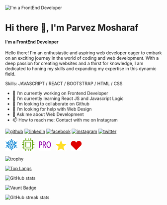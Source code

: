 ![I'm a FrontEnd Developer](https://img-b.udemycdn.com/course/750x422/4925142_c0ab.jpg)
# Hi there 👋, I'm Parvez Mosharaf
#### I'm a FrontEnd Developer

Hello there! I'm an enthusiastic and aspiring web developer eager to embark on an exciting journey in the world of coding and web development. With a deep passion for creating websites and a thirst for knowledge, I am dedicated to honing my skills and expanding my expertise in this dynamic field.

Skills: JAVASCRIPT / REACT / BOOTSTRAP / HTML / CSS

- 🔭 I’m currently working on Frontend Developer 
- 🌱 I’m currently learning React JS and Javascript Logic  
- 👯 I’m looking to collaborate on Github 
- 🤔 I’m looking for help with Web Design  
- 💬 Ask me about Web Development 
- 📫 How to reach me: Contact with me on Instagram 


[<img src='https://cdn.jsdelivr.net/npm/simple-icons@3.0.1/icons/github.svg' alt='github' height='40'>](https://github.com/mosharaf02)  [<img src='https://cdn.jsdelivr.net/npm/simple-icons@3.0.1/icons/linkedin.svg' alt='linkedin' height='40'>](https://www.linkedin.com/in/https://www.linkedin.com/in/parvez-mosharaf-368367206//)  [<img src='https://cdn.jsdelivr.net/npm/simple-icons@3.0.1/icons/facebook.svg' alt='facebook' height='40'>](https://www.facebook.com/https://www.facebook.com/mosharafpapu.63)  [<img src='https://cdn.jsdelivr.net/npm/simple-icons@3.0.1/icons/instagram.svg' alt='instagram' height='40'>](https://www.instagram.com/https://www.instagram.com/to__ki__hoica//)  [<img src='https://cdn.jsdelivr.net/npm/simple-icons@3.0.1/icons/twitter.svg' alt='twitter' height='40'>](https://twitter.com/https://twitter.com/parvezm47795682)  

<a href='https://archiveprogram.github.com/'><img src='https://raw.githubusercontent.com/acervenky/animated-github-badges/master/assets/acbadge.gif' width='40' height='40'></a> <a href='https://docs.github.com/en/developers'><img src='https://raw.githubusercontent.com/acervenky/animated-github-badges/master/assets/devbadge.gif' width='40' height='40'></a> <a href='https://github.com/pricing'><img src='https://raw.githubusercontent.com/acervenky/animated-github-badges/master/assets/pro.gif' width='40' height='40'></a> <a href='https://stars.github.com/'><img src='https://raw.githubusercontent.com/acervenky/animated-github-badges/master/assets/starbadge.gif' width='35' height='35'></a> <a href='https://docs.github.com/en/github/supporting-the-open-source-community-with-github-sponsors'><img src='https://raw.githubusercontent.com/acervenky/animated-github-badges/master/assets/sponsorbadge.gif' width='35' height='35'></a> 

[![trophy](https://github-profile-trophy.vercel.app/?username=mosharaf02)](https://github.com/ryo-ma/github-profile-trophy)

[![Top Langs](https://github-readme-stats.vercel.app/api/top-langs/?username=mosharaf02)](https://github.com/anuraghazra/github-readme-stats)

![GitHub stats](https://github-readme-stats.vercel.app/api?username=mosharaf02&show_icons=true&count_private=true)  

![Vaunt Badge](https://api.vaunt.dev/v1/github/entities/mosharaf02/contributions?format=svg&private=true)  

![GitHub streak stats](https://streak-stats.demolab.com/?user=mosharaf02)  

